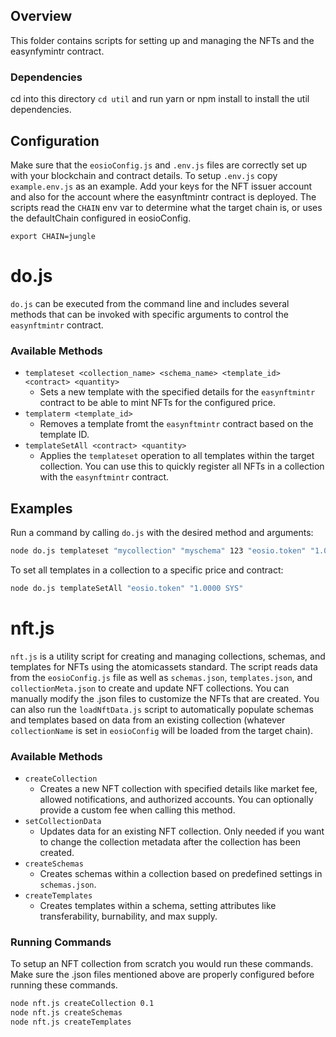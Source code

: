 
## Overview
This folder contains scripts for setting up and managing the NFTs and the easynfymintr contract.

### Dependencies
cd into this directory `cd util` and run yarn or npm install to install the util dependencies.

## Configuration
Make sure that the `eosioConfig.js` and `.env.js` files are correctly set up with your blockchain and contract details. To setup `.env.js` copy `example.env.js` as an example. Add your keys for the NFT issuer account and also for the account where the easynftmintr contract is deployed. The scripts read the `CHAIN` env var to determine what the target chain is, or uses the defaultChain configured in eosioConfig.
```
export CHAIN=jungle
```

# do.js
`do.js` can be executed from the command line and includes several methods that can be invoked with specific arguments to control the `easynftmintr` contract.

### Available Methods
- `templateset <collection_name> <schema_name> <template_id> <contract> <quantity>`
  - Sets a new template with the specified details for the `easynftmintr` contract to be able to mint NFTs for the configured price.
- `templaterm <template_id>`
  - Removes a template fromt the `easynftmintr` contract based on the template ID.
- `templateSetAll <contract> <quantity>`
  - Applies the `templateset` operation to all templates within the target collection. You can use this to quickly register all NFTs in a collection with the `easynftmintr` contract.


## Examples
Run a command by calling `do.js` with the desired method and arguments:
```bash
node do.js templateset "mycollection" "myschema" 123 "eosio.token" "1.0000 SYS"
```
To set all templates in a collection to a specific price and contract:
```bash
node do.js templateSetAll "eosio.token" "1.0000 SYS"
```

# nft.js
`nft.js` is a utility script for creating and managing collections, schemas, and templates for NFTs using the atomicassets standard. The script reads data from the `eosioConfig.js` file as well as `schemas.json`, `templates.json`, and `collectionMeta.json` to create and update NFT collections. You can manually modify the .json files to customize the NFTs that are created. You can also run the `loadNftData.js` script to automatically populate schemas and templates based on data from an existing collection (whatever `collectionName` is set in `eosioConfig` will be loaded from the target chain).

### Available Methods
- `createCollection`
  - Creates a new NFT collection with specified details like market fee, allowed notifications, and authorized accounts. You can optionally provide a custom fee when calling this method.
- `setCollectionData`
  - Updates data for an existing NFT collection. Only needed if you want to change the collection metadata after the collection has been created.
- `createSchemas`
  - Creates schemas within a collection based on predefined settings in `schemas.json`.
- `createTemplates`
  - Creates templates within a schema, setting attributes like transferability, burnability, and max supply.

### Running Commands
To setup an NFT collection from scratch you would run these commands. Make sure the .json files mentioned above are properly configured before running these commands.
```bash
node nft.js createCollection 0.1
node nft.js createSchemas
node nft.js createTemplates
```
